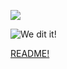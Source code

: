 ![](https://www.thisdogslife.co/wp-content/uploads/2019/02/dog-grasshopper.png)

![We dit it!](https://media.giphy.com/media/21GCae4djDWtP5soiY/giphy.gif)

[README!](README.md)